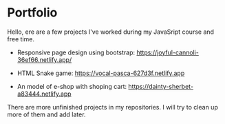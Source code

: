 
# Portfolio

Hello, ere are a few projects I've worked during my JavaSript course and free time.


* Responsive page design using bootstrap: https://joyful-cannoli-36ef66.netlify.app/

* HTML Snake game: https://vocal-pasca-627d3f.netlify.app

* An model of e-shop with shoping cart: https://dainty-sherbet-a83444.netlify.app

There are more unfinished projects in my repositories. I will try to clean up more of them and add later.


